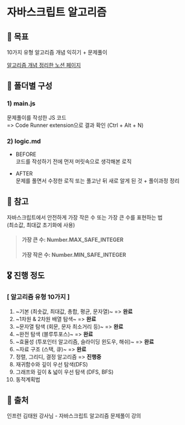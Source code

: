 # 자바스크립트 알고리즘

## 🧿 목표
10가지 유형 알고리즘 개념 익히기 + 문제풀이

[알고리즘 개념 정리한 노션 페이지](https://www.notion.so/cheryl-yena-yun/aa2c2ad2f2974ed7b7c9ae27761451a9)

## 🎯 폴더별 구성
### 1) main.js
문제풀이를 작성한 JS 코드 <BR/>
=> Code Runner extension으로 결과 확인 (Ctrl + Alt + N)

### 2) logic.md
* BEFORE <br/>
코드를 작성하기 전에 먼저 머릿속으로 생각해본 로직

* AFTER  <br/>
문제를 풀면서 수정한 로직 또는 풀고난 뒤 새로 알게 된 것 + 풀이과정 정리

## 🥝 참고
자바스크립트에서 안전하게 가장 작은 수 또는 가장 큰 수를 표현하는 법 <BR/>
(최소값, 최대값 초기화에 사용)
> #### 가장 큰 수: **Number.MAX_SAFE_INTEGER** 
> #### 가장 작은 수: **Number.MIN_SAFE_INTEGER**


## 🎖 진행 정도
### [ 알고리즘 유형 10가지 ]

1. ~기본 (최솟값, 최대값, 총합, 평균, 문자열)~ => **완료**
2. ~1차원 & 2차원 배열 탐색~ => **완료**
3. ~문자열 탐색 (회문, 문자 최소거리 등)~ => **완료**
4. ~완전 탐색 (블루투포스)~ => **완료**
5. ~효율성 (투포인터 알고리즘, 슬라이딩 윈도우,  해쉬)~ => **완료**
6. ~자료 구조 (스택, 큐)~ => **완료**
7. 정렬, 그리디, 결정 알고리즘 => **진행중**
8. 재귀함수와 깊이 우선 탐색(DFS)
9. 그래프와 깊이 & 넓이 우선 탐색 (DFS, BFS)
10. 동적계획법


## 📗 출처
인프런 김태원 강사님 - 자바스크립트 알고리즘 문제풀이 강의
